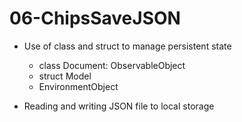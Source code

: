 # 06-ChipsSaveJSON

- Use of class and struct to manage persistent state
    - class Document: ObservableObject
    - struct Model
    - EnvironmentObject
    
- Reading and writing JSON file to local storage

